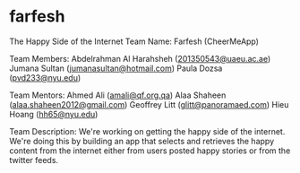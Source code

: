 # farfesh
The Happy Side of the Internet
Team Name: Farfesh (CheerMeApp) 

Team Members: 
Abdelrahman Al Harahsheh (201350543@uaeu.ac.ae)
Jumana Sultan (jumanasultan@hotmail.com)
Paula Dozsa (pvd233@nyu.edu) 

Team Mentors: 
Ahmed Ali (amali@qf.org.qa)
Alaa Shaheen (alaa.shaheen2012@gmail.com) 
Geoffrey Litt (glitt@panoramaed.com) 
Hieu Hoang (hh65@nyu.edu) 


Team Description: 
We're working on getting the happy side of the internet. We're doing this by building an app that selects and retrieves the happy content from the internet either from users posted happy stories or from the twitter feeds.
